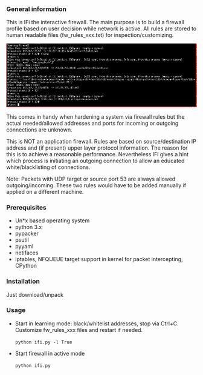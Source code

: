 ### General information
This is IFi the interactive firewall. The main purpose is to build
a firewall profile based on user decision while network is active.
All rules are stored to human readable files (fw_rules_xxx.txt) for
inspection/customizing.

<p align="center">
  <img src="https://raw.githubusercontent.com/mike01/ifi/master/screenshot.png" alt="ifi"/>
</p>

This comes in handy when hardening a system via firewall rules
but the actual needed/allowed addresses and ports for incoming
or outgoing connections are unknown.

This is NOT an application firewall. Rules are based
on source/destination IP address and (if present) upper
layer protocol information. The reason for this is to achieve
a reasonable performance. Nevertheless IFi gives a hint
which process is initiating an outgoing connection to allow an
educated white/blacklisting of connections.

Note: Packets with UDP target or source port 53 are always allowed outgoing/incoming.
These two rules would have to be added manually if applied on a different machine.
### Prerequisites
- Un*x based operating system
- python 3.x
- pypacker
- psutil
- pyyaml
- netifaces
- iptables, NFQUEUE target support in kernel for packet intercepting, CPython

### Installation
Just download/unpack

### Usage
- Start in learning mode: black/whitelist addresses, stop via Ctrl+C. Customize fw_rules_xxx files and restart if needed.

  `python ifi.py -l True`

- Start firewall in active mode

  `python ifi.py`
